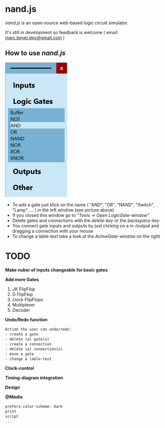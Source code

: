 # nand.js

_nand.js_ is an open-source web-based logic circuit simulator.

It's still in development so feedback is welcome ( email: marc.beyer.dev@gmail.com )

## How to use _nand.js_

<img src="./imgs/logicGate-window.png">

- To add a gate just klick on the name ( "AND", "OR", "NAND", "Switch", "Lamp", ... ) in the left window (see picture above)
- If you closed this window go to _"Tools -> Open LogicGate-window"_
- Delete gates and connections with the _delete-key_ or the _backspace-key_
- You connect gate inputs and outputs by just clicking on a in-/output and dragging a connection with your mouse
- To change a lable-text take a look at the _ActiveGate-window_ on the right

# TODO

__Make nuber of inputs changeable for basic gates__

__Add more Gates__

1. JK FlipFlop
2. D FlipFlop
3. clock FlipFlops
4. Multiplexer
5. Decoder

__Undo/Redo function__

    Action the user can undo/redo:
    - create a gate
    - delete (a) gate(s)
    - create a connection
    - delete (a) connection(s)
    - move a gate
    - change a lable-text

__Clock-control__

__Timing-diagram integration__

__Design__

__@Media__

    prefers-color-scheme: dark
    print
    script
    ...
